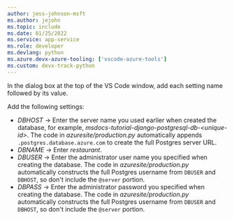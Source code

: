 ```yaml
---
author: jess-johnson-msft
ms.author: jejohn
ms.topic: include
ms.date: 01/25/2022
ms.service: app-service
ms.role: developer
ms.devlang: python
ms.azure.devx-azure-tooling: ['vscode-azure-tools']
ms.custom: devx-track-python
---
```


In the dialog box at the top of the VS Code window, add each setting name followed by its value.

Add the following settings:

* *DBHOST* &rarr; Enter the server name you used earlier when created the database, for example, *msdocs-tutorial-django-postgresql-db-\<unique-id>*. The code in *azuresite/production.py* automatically appends `.postgres.database.azure.com` to create the full Postgres server URL.
* *DBNAME* &rarr; Enter *restaurant*.
* *DBUSER* &rarr; Enter the administrator user name you specified when creating the database. The code in *azuresite/production.py* automatically constructs the full Postgres username from `DBUSER` and `DBHOST`, so don't include the `@server` portion.
* *DBPASS* &rarr; Enter the administrator password you specified when creating the database. The code in *azuresite/production.py* automatically constructs the full Postgres username from `DBUSER` and `DBHOST`, so don't include the `@server` portion.

